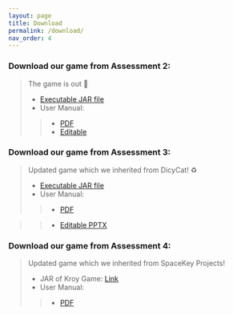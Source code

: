```yaml
---
layout: page
title: Download
permalink: /download/
nav_order: 4
---
```

### Download our game from Assessment 2:
> The game is out 👾
> * [Executable JAR file](/files/desktop-1.0.jar)
> * User Manual: 
> > * [PDF](/files/User_Manual_PDF.pdf)
> > * [Editable](/files/User_Manual_Edit.docx)

### Download our game from Assessment 3:
> Updated game which we inherited from DicyCat! ♻️
> * [Executable JAR file](/files/Assessment3Jar/desktop-1.0.jar)
> * User Manual: 
> > * [PDF](/files/UserManual.pdf)

> > * [Editable PPTX](/files/DicyCatKroyManual(editable).pptx)

### Download our game from Assessment 4:
> Updated game which we inherited from SpaceKey Projects!
> * JAR of Kroy Game: [Link](https://drive.google.com/file/d/1Mrpir44AfTJzj89jwt_oQxg8BgZ8XaAV/view?usp=sharing)
> * User Manual: 
> > * [PDF](/files/UserManualA4.pdf)
